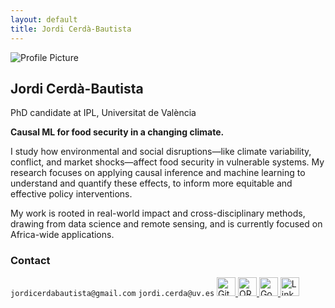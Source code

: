 ```yaml
---
layout: default
title: Jordi Cerdà-Bautista
---
```

<section class="bio-horizontal">
  <img class="profile-pic" src="{{ '/assets/images/profile.png' | relative_url }}" alt="Profile Picture">
  <div class="bio-text">
    <h1>Jordi Cerdà-Bautista</h1>
  </div>
</section>
<section class="bio">
  <p>PhD candidate at IPL, Universitat de València</p>
  <p><strong>Causal ML for food security in a changing climate.</strong></p>
  <p>I study how environmental and social disruptions—like climate variability, conflict, and market shocks—affect food security in vulnerable systems. My research focuses on applying causal inference and machine learning to understand and quantify these effects, to inform more equitable and effective policy interventions.</p>
  <p>My work is rooted in real-world impact and cross-disciplinary methods, drawing from data science and remote sensing, and is currently focused on Africa-wide applications.</p>
</section>

<h3>Contact</h3>
<section class="links">
  <a>
    <code>jordicerdabautista@gmail.com</code>
  </a>
  <a>
    <code>jordi.cerda@uv.es</code>
  </a>
  <a href="https://github.com/jordicbau" target="_blank">
    <img src="{{ '/assets/images/github.png' | relative_url }}" alt="GitHub" height="30">
  </a>
  <a href="https://orcid.org/0000-0003-4512-6005" target="_blank">
    <img src="{{ '/assets/images/orcid.png' | relative_url }}" alt="ORCID" height="30">
  </a>
  <a href="https://scholar.google.com/citations?user=opHw5dAAAAAJ" target="_blank">
    <img src="{{ '/assets/images/google_scholar.png' | relative_url }}" alt="Google Scholar" height="30">
  </a>
  <a href="https://www.linkedin.com/in/jordi-cerd%C3%A0-bautista-93b1091bb/" target="_blank">
    <img src="{{ '/assets/images/linkedin.png' | relative_url }}" alt="LinkedIn" height="30">
  </a>
</section>
